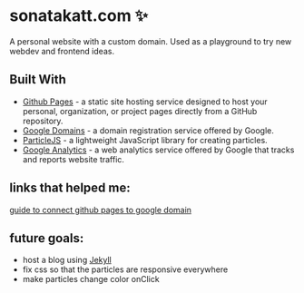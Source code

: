 # sonatakatt.com :sparkles:

A personal website with a custom domain. Used as a playground to try new webdev and frontend ideas.

## Built With
* [Github Pages](https://pages.github.com/) - a static site hosting service designed to host your personal, organization, or project pages directly from a GitHub repository.
* [Google Domains](https://domains.google/#/) -  a domain registration service offered by Google.
* [ParticleJS](https://vincentgarreau.com/particles.js/) - a lightweight JavaScript library for creating particles.
* [Google Analytics](https://www.google.com/analytics/) -  a web analytics service offered by Google that tracks and reports website traffic. 

## links that helped me:

[guide to connect github pages to google domain](http://www.curtismlarson.com/blog/2015/04/12/github-pages-google-domains/)

## future goals:
* host a blog using [Jekyll](https://help.github.com/articles/using-jekyll-as-a-static-site-generator-with-github-pages/)
* fix css so that the particles are responsive everywhere
* make particles change color onClick
